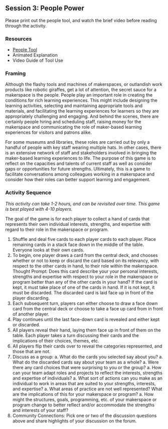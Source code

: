 ## Session 3: People Power 
Please print out the people tool, and watch the brief video before reading through the activity. 

### Resources
* [People Tool](https://drive.google.com/open?id=0B73IBpX2ukUbUEdzdW5ULS1JVDA) 
* Animated Explanation
* Video Guide of Tool Use

### Framing 

Although the flashy tools and machines of makerspaces, or outlandish work products like robotic giraffes,  get a lot of attention, the secret sauce for a makerspace is the people. People play an important role in creating the conditions for rich learning experiences. This might include designing the learning activities, selecting and maintaining appropriate tools and materials, and facilitating the learning experiences for learners so they are appropriately challenging and engaging. And behind the scenes, there are certainly people hiring and scheduling staff, raising money for the makerspace and communicating the role of maker-based learning experiences for visitors and patrons alike. 

For some museums and libraries, these roles are carried out by only a handful of people with key staff wearing multiple hats. In other cases, there is an extensive network of staff and stakeholders involved in bringing the maker-based learning experiences to life. The purpose of this game is to reflect on the capacities and talents of current staff as well as consider gaps or opportunities for future strengths. Ultimately, this is a game to facilitate conversations among colleagues working in a makerspace and consider how their roles can better support learning and engagement. 



### Activity Sequence
*This activity can take 1-2 hours, and can be revisited over time. This game is best played with 4-10 players.*

The goal of the game is for each player to collect a hand of cards that represents their own individual interests, strengths, and expertise with regard to their role in the makerspace or program. 
1. Shuffle and deal five cards to each player cards to each player.  Place remaining cards in a stack face down in the middle of the table. Everyone looks at their own cards.
1. To begin, one player draws a card from the central deck, and chooses whether or not to keep or discard the card based on its relevancy, with respect to the other cards in hand, to their role within the makerspace. Thought Prompt: Does this card describe your your personal interests, strengths and expertise with respect to your role in the makerspace or program better than any of the other cards in your hand? If the card is kept, it must take place of one of the cards in hand. If it is not kept, it must be discarded.  The discarded card is laid face up in front of the player discarding.
1. Each subsequent turn, players can either choose to draw a face down card from the central deck or choose to take a face up card from in front of another player. 
1. Play continues until the last face-down card is revealed and either kept or discarded.
1. All players reveal their hand, laying them face up in front of them on the table. Each player takes a turn discussing their cards and the implications of their choices, themes, etc.
1. All players flip their cards over to reveal the categories represented, and those that are not.
2. Discuss as a group:
  a. What do the cards you selected say about you?
  a. What do the discarded cards say about your team as a whole?
  a. Were there any card choices that were surprising to you or the group?
  a. How can your team adapt roles and projects to reflect the interests, strengths and expertise of individuals?
  a. What sort of actions can you make as an individual to work in areas that are suited to your strengths, interests, and expertise?
  a. What areas of practice are not well represented? What are the implications of this for your makerspace or program? 
  a. How might the structures, goals, programming, etc. of your makerspace or program change to better reflect and/or accommodate the strengths and interests of your staff?
3. Community Connections: Pick one or two of the discussion questions above and share highlights of your discussion on the forum.
